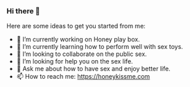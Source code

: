 ### Hi there 👋

Here are some ideas to get you started from me:

- 🔭 I’m currently working on Honey play box.
- 🌱 I’m currently learning how to perform well with sex toys.
- 👯 I’m looking to collaborate on the public sex.
- 🤔 I’m looking for help you on the sex life.
- 💬 Ask me about how to have sex and enjoy better life.
- 📫 How to reach me: https://honeykissme.com

